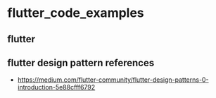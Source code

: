 # flutter_code_examples

## flutter 

## flutter design pattern references
- https://medium.com/flutter-community/flutter-design-patterns-0-introduction-5e88cfff6792
